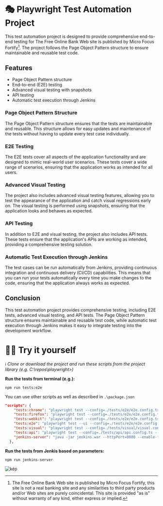 # :performing_arts: Playwright Test Automation Project

This test automation project is designed to provide comprehensive end-to-end testing for The Free Online Bank Web site is published by Micro Focus Fortify[^1]. The project follows the Page Object Pattern structure to ensure maintainable and reusable test code.

## Features

* Page Object Pattern structure
* End-to-end (E2E) testing
* Advanced visual testing with snapshots
* API testing
* Automatic test execution through Jenkins

### Page Object Pattern Structure

The Page Object Pattern structure ensures that the tests are maintainable and reusable. This structure allows for easy updates and maintenance of the tests without having to update every test case individually.

### E2E Testing

The E2E tests cover all aspects of the application functionality and are designed to mimic real-world user scenarios. These tests cover a wide range of scenarios, ensuring that the application works as intended for all users.

### Advanced Visual Testing

The project also includes advanced visual testing features, allowing you to test the appearance of the application and catch visual regressions early on. The visual testing is performed using snapshots, ensuring that the application looks and behaves as expected.

### API Testing

In addition to E2E and visual testing, the project also includes API tests. These tests ensure that the application's APIs are working as intended, providing a comprehensive testing solution.

### Automatic Test Execution through Jenkins

The test cases can be run automatically from Jenkins, providing continuous integration and continuous delivery (CI/CD) capabilities. This means that you can run your tests automatically every time you make changes to the code, ensuring that the application always works as expected.

## Conclusion

This test automation project provides comprehensive testing, including E2E tests, advanced visual testing, and API tests. The Page Object Pattern structure ensures maintainable and reusable test code, while automatic test execution through Jenkins makes it easy to integrate testing into the development workflow.

# 👨‍🔧 Try it yourself

ℹ️ _Clone or download the project and run these scripts from the project library (e.g. C:\repos\playwright>)_

**Run the tests from terminal (e.g.):** 
```shell
npm run tests:e2e
```
You can use other scripts as well as described in `.\package.json`

```json
"scripts": {
    "tests:chrome": "playwright test --config=./tests/e2e/e2e.config.ts --project=Chromium --reporter=list",
    "tests:firefox": "playwright test --config=./tests/e2e/e2e.config.ts --project=Firefox --reporter=list",
    "tests:webkit": "playwright test --config=./tests/e2e/e2e.config.ts --project=Webkit --reporter=list",
    "tests:e2e": "playwright test --ui --config=./tests/e2e/e2e.config.ts --project=Chromium --reporter=list",
    "tests:visual": "playwright test --config=./tests/visual/visual.config.ts --project=Chromium --update-snapshots --reporter=list",
    "tests:api": "playwright test --config=./tests/api/api.config.ts --project=Chromium --reporter=list",
    "jenkins-server": "java -jar jenkins.war --httpPort=8080 --enable-future-java"
  },
```

**Run the tests from Jenkis based on parameters:**
```shell
npm run jenkins-server
```

![kép](https://user-images.githubusercontent.com/13703469/226626739-5529b326-d820-4acc-b176-28c1727a9a8c.png)


[^1]: The Free Online Bank Web site is published by Micro Focus Fortify, this site is not a real banking site and any similarities to third party products and/or Web sites are purely coincidental. This site is provided "as is" without warranty of any kind, either express or implied.
